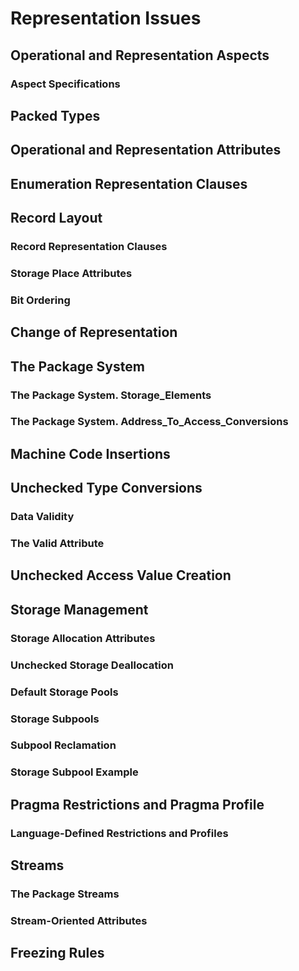 # Representation Issues
## Operational and Representation Aspects
### Aspect Specifications
## Packed Types
## Operational and Representation Attributes
## Enumeration Representation Clauses
## Record Layout
### Record Representation Clauses
### Storage Place Attributes
### Bit Ordering
## Change of Representation
## The Package System
### The Package System. Storage_Elements
### The Package System. Address_To_Access_Conversions
## Machine Code Insertions
## Unchecked Type Conversions
### Data Validity
### The Valid Attribute
## Unchecked Access Value Creation
## Storage Management
### Storage Allocation Attributes
### Unchecked Storage Deallocation
### Default Storage Pools
### Storage Subpools
### Subpool Reclamation
### Storage Subpool Example
## Pragma Restrictions and Pragma Profile
### Language-Defined Restrictions and Profiles
## Streams
### The Package Streams
### Stream-Oriented Attributes
## Freezing Rules
